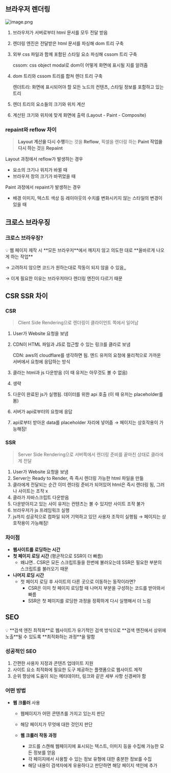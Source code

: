## 브라우저 렌더링

![image.png](https://prod-files-secure.s3.us-west-2.amazonaws.com/ed08f4e9-4934-479f-a55b-09ffbf96beb6/7738c0f1-6d6c-49bb-b98e-6a05570a02ec/image.png)

1. 브라우저가 서버로부터 html 문서를 모두 전달 받음
2. 렌더링 엔진은 전달받은 html 문서를 파싱해 dom 트리 구축
3. 외부 css 파일과 함께 포함된 스타일 요소 파싱해 cssom 트리 구축
    
    cssom: css object modal로 dom이 어떻게 화면에 표시될 지를 알려줌
    
4. dom 트리와 cssom 트리를 합쳐 렌더 트리 구축
    
    렌더트리: 화면에 표시되어야 할 모든 노드의 컨텐츠, 스타일 정보를 포함하고 있는 트리
    
5. 렌더 트리의 요소들의 크기와 위치 계산
6. 계산된 크기와 위치에 맞게 화면에 출력 (Layout - Paint - Composite)

### repaint와 reflow 차이

> **Layout 계산을 다시 수행**하는 것을 **Reflow**,
픽셀을 렌더링 하는 **Paint 작업을 다시 하는 것**을 **Repaint**
> 

Layout 과정에서 reflow가 발생하는 경우

- 요소의 크기나 위치가 바뀔 때
- 브라우저 창의 크기가 바뀌었을 때

Paint 과정에서 repaint가 발생하는 경우

- 배경 이미지, 텍스트 색상 등 레이아웃의 수치를 변화시키지 않는 스타일의 변경이 있을 때

## 크로스 브라우징

### 크로스 브라우징?

<aside>
💡 웹 페이지 제작 시 **모든 브라우저**에서 깨지지 않고 의도한 대로 **올바르게 나오게 하는 작업**

</aside>

→ 고려하지 않으면 코드가 원하는대로 작동이 되지 않을 수 있음,,

→ 이게 필요한 이유는 브라우저마다 렌더링 엔진이 다르기 때문

## CSR SSR 차이

### CSR

> Client Side Rendering으로 렌더링이 클라이언트 쪽에서 일어남
> 

1. User가 Website 요청을 보냄
2. CDN이 HTML 파일과 JS로 접근할 수 있는 링크를 클라로 보냄
    
    CDN: aws의 cloudflare를 생각하면 됨. 엔드 유저의 요청에 물리적으로 가까운 서버에서 요청에 응답하는 방식
    
3. 클라는 html과 js 다운받음 (이 때 유저는 아무것도 볼 수 없음)
4. 생략
5. 다운이 완료된 js가 실행됨. 데이터를 위한 api 호출 (이 때 유저는 placeholder를 봄)
6. 서버가 api로부터의 요청에 응답
7. api로부터 받아온 data를 placeholder 자리에 넣어줌 → 페이지는 상호작용이 가능해짐!

### SSR

> Server Side Rendering으로 서버쪽에서 렌더링 준비를 끝마친 상태로 클라에게 전달
> 
1. User가 Website 요청을 보냄
2. Server는 Ready to Render, 즉 즉시 렌더링 가능한 html 파일을 만듦
3. 클라에게 전달되는 순간 이미 렌더링 준비가 되어있어 html은 즉시 렌더링 됨, 그러나 사이트는 조작 x
4. 클라가 자바스크립트 다운받음
5. 다운받아지고 있는 사이 유저는 컨텐츠는 볼 수 있지만 사이트 조작 불가
6. 브라우저가 js 프레임워크 실행
7. js까지 성공적으로 컴파일 되어 기억하고 있던 사용자 조작이 실행됨 → 페이지는 상호작용이 가능해짐!

### 차이점

- **웹사이트를 로딩하는 시간**
- **첫 페이지 로딩 시간** (평균적으로 SSR이 더 빠름)
    - 왜냐면.. CSR은 모든 스크립트들을 한번에 불러오는데 SSR은 필요한 부분의 스크립트를 불러오기 때문
- **나머지 로딩 시간**
    - 첫 페이지 로딩 후 사이트의 다른 곳으로 이동하는 동작이라면?
        - CSR은 이미 첫 페이지 로딩할 때 나머지 부분을 구성하는 코드를 받아와서 빠름
        - SSR은 첫 페이지를 로딩한 과정을 정확하게 다시 실행해서 더 느림

## SEO

<aside>
💡 **검색 엔진 최적화**로 웹사이트가 유기적인 검색 방식으로 **검색 엔진에서 상위에 노출**될 수 있도록 **최적화하는 과정**을 말함

</aside>

### 성공적인 SEO

1. 간편한 사용자 지정과 콘텐츠 업데이트 지원
2. 사이트 요소 최적화에 필요한 도구 제공하는 플랫폼으로 웹사이트 제작
3. 순위 향상에 도움이 되는 메타데이터, 링크와 같은 세부 사항 신경써야 함

### 어떤 방법

- **웹 크롤러** 사용
    - 웹페이지가 어떤 콘텐츠를 가지고 있는지 판단
    - 해당 페이지가 무엇에 대한 것인지 판단
    
    - **웹 크롤러 작동 과정**
        - 코드를 스캔해 웹페이지에 표시되는 텍스트, 이미지 등을 수집해 가능한 모든 정보를 얻음
        - 각 페이지에서 사용할 수 있는 정보 유형에 대한 충분한 정보를 수집
        - 해당 내용이 검색자에게 유용하다고 판단하면 해당 페이지 색인에 추가
